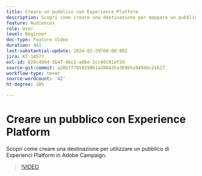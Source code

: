 ```yaml
---
title: Creare un pubblico con Experience Platform
description: Scopri come creare una destinazione per mappare un pubblico di Experienci Platform su Adobe Campaign.
feature: Audiences
role: User
level: Beginner
doc-type: Feature Video
duration: 441
last-substantial-update: 2024-02-29T00:00:00Z
jira: KT-14577
exl-id: 828c4964-1b47-46c2-a8be-2cc40c01ef2d
source-git-commit: a20bff7850298b1a280435a369b5a9494bc2eb27
workflow-type: tm+mt
source-wordcount: '42'
ht-degree: 28%

---
```


# Creare un pubblico con Experience Platform

Scopri come creare una destinazione per utilizzare un pubblico di Experienci Platform in Adobe Campaign.

>[!VIDEO](https://video.tv.adobe.com/v/3427635/?learn=on)
